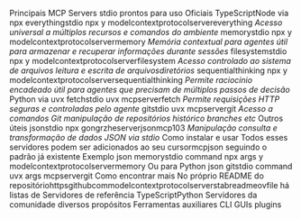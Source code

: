  Principais MCP Servers stdio prontos para uso
 Oficiais TypeScriptNode via npx
 everythingstdio
npx y modelcontextprotocolservereverything
_Acesso universal a múltiplos recursos e comandos do ambiente_
 memorystdio
npx y modelcontextprotocolservermemory
_Memória contextual para agentes útil para armazenar e recuperar informações durante sessões_
 filesystemstdio
npx y modelcontextprotocolserverfilesystem
_Acesso controlado ao sistema de arquivos leitura e escrita de arquivosdiretórios_
 sequentialthinking
npx y modelcontextprotocolserversequentialthinking
_Permite raciocínio encadeado útil para agentes que precisam de múltiplos passos de decisão_
 Python via uvx
 fetchstdio
uvx mcpserverfetch
_Permite requisições HTTP seguras e controladas pelo agente_
 gitstdio
uvx mcpservergit
_Acesso a comandos Git manipulação de repositórios histórico branches etc_
 Outros úteis
 jsonstdio
npx gongrzheserverjsonmcp103
_Manipulação consulta e transformação de dados JSON via stdio_
 Como instalar e usar
Todos esses servidores podem ser adicionados ao seu cursormcpjson seguindo o padrão já existente Exemplo
json
memorystdio 
command npx
args y modelcontextprotocolservermemory
Ou para Python
json
gitstdio 
command uvx
args mcpservergit
 Como encontrar mais
No próprio README do repositóriohttpsgithubcommodelcontextprotocolserverstabreadmeovfile há listas de
 Servidores de referência TypeScriptPython
 Servidores da comunidade diversos propósitos
 Ferramentas auxiliares CLI GUIs plugins
